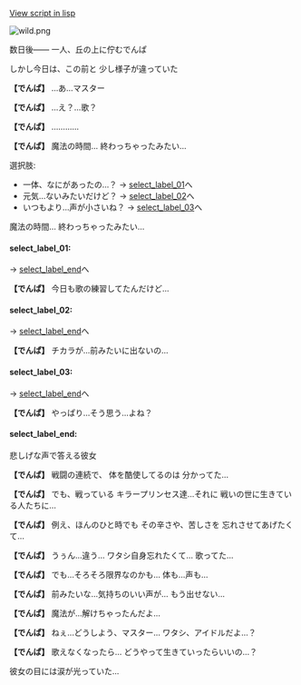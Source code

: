 [View script in lisp](../scripts/10181302.txt)

![wild.png](../images/backgrounds/wild.png)

数日後——
一人、丘の上に佇むでんぱ

しかし今日は、この前と
少し様子が違っていた

**【でんぱ】**
…あ…マスター

**【でんぱ】**
…え？…歌？

**【でんぱ】**
…………

**【でんぱ】**
魔法の時間…
終わっちゃったみたい…

選択肢:
- 一体、なにがあったの…？ → [select_label_01](#select_label_01)へ
- 元気…ないみたいだけど？ → [select_label_02](#select_label_02)へ
- いつもより…声が小さいね？ → [select_label_03](#select_label_03)へ

魔法の時間…
終わっちゃったみたい…

#### select_label_01:
 → [select_label_end](#select_label_end)へ

**【でんぱ】**
今日も歌の練習してたんだけど…

#### select_label_02:
 → [select_label_end](#select_label_end)へ

**【でんぱ】**
チカラが…前みたいに出ないの…

#### select_label_03:
 → [select_label_end](#select_label_end)へ

**【でんぱ】**
やっぱり…そう思う…よね？

#### select_label_end:

悲しげな声で答える彼女

**【でんぱ】**
戦闘の連続で、
体を酷使してるのは
分かってた…

**【でんぱ】**
でも、戦っている
キラープリンセス達…それに
戦いの世に生きている人たちに…

**【でんぱ】**
例え、ほんのひと時でも
その辛さや、苦しさを
忘れさせてあげたくて…

**【でんぱ】**
うぅん…違う…
ワタシ自身忘れたくて…
歌ってた…

**【でんぱ】**
でも…そろそろ限界なのかも…
体も…声も…

**【でんぱ】**
前みたいな…気持ちのいい声が…
もう出せない…

**【でんぱ】**
魔法が…解けちゃったんだよ…

**【でんぱ】**
ねぇ…どうしよう、マスター…
ワタシ、アイドルだよ…？

**【でんぱ】**
歌えなくなったら…
どうやって生きていったらいいの…？

彼女の目には涙が光っていた…